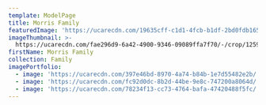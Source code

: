 ```yaml
---
template: ModelPage
title: Morris Family
featuredImage: 'https://ucarecdn.com/19635cff-c1d1-4fcb-b1df-2bd0fdb165a1/'
imageThumbnail: >-
  https://ucarecdn.com/fae296d9-6a42-4900-9346-09089ffa7f70/-/crop/1259x1568/417,0/-/preview/
firstName: Morris Family
collection: Family
imagePortfolio:
  - image: 'https://ucarecdn.com/397e46bd-8970-4a74-b84b-1e7d55482e2b/'
  - image: 'https://ucarecdn.com/fc92d0dc-8b2d-44be-9e8c-747200a8064d/'
  - image: 'https://ucarecdn.com/78234f13-cc73-4764-bafa-47420488f5fc/'
---
```


